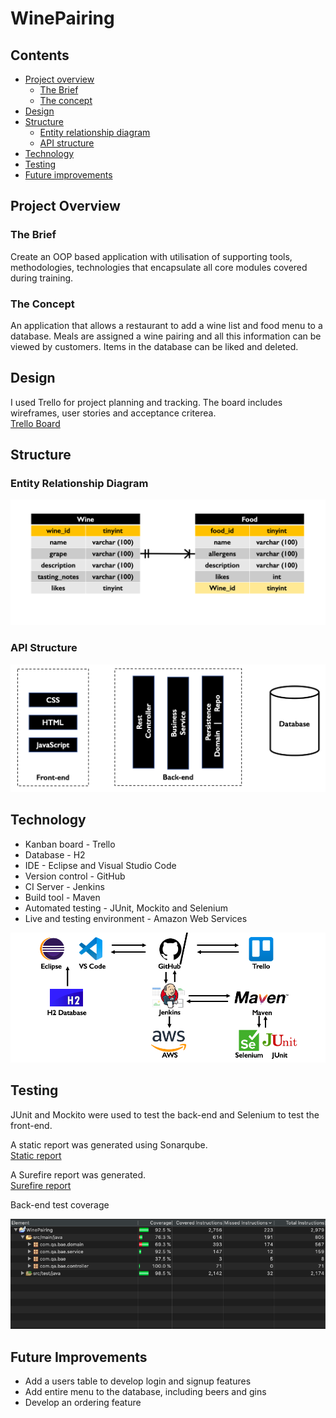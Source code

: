 # WinePairing

## Contents

* [Project overview](#overview)
    * [The Brief](#brief)
    * [The concept](#concept) 
* [Design](#design)
* [Structure](#structure)
    * [Entity relationship diagram](#ERD)
    * [API structure](#API)
* [Technology](#technology)
* [Testing](#testing)
* [Future improvements](#future)

<a name="overview"></a>
## Project Overview

<a name="brief"></a>
### The Brief

Create an OOP based application with utilisation of supporting tools, methodologies, 
technologies that encapsulate all core modules covered during training.

<a name="concept"></a>
### The Concept

An application that allows a restaurant to add a wine list and food menu to a database. Meals are assigned a wine pairing 
and all this information can be viewed by customers. Items in the database can be liked and deleted.

<a name="design"></a>
## Design

I used Trello for project planning and tracking. The board includes wireframes, user stories and acceptance criterea.  
[Trello Board](https://trello.com/b/rKU7R5e4/wine-pairing-application)

<a name="structure"></a>
## Structure

<a name="ERD"></a>
### Entity Relationship Diagram

![](https://raw.githubusercontent.com/ChloeAdcock/WinePairing/master/Documentation/ERD.png)

<a name="API"></a>
### API Structure

![](https://raw.githubusercontent.com/ChloeAdcock/WinePairing/master/Documentation/API%20structure.png)

<a name="technology"></a>
## Technology

* Kanban board - Trello
* Database - H2
* IDE - Eclipse and Visual Studio Code
* Version control - GitHub
* CI Server - Jenkins
* Build tool - Maven
* Automated testing - JUnit, Mockito and Selenium
* Live and testing environment - Amazon Web Services

![](https://raw.githubusercontent.com/ChloeAdcock/WinePairing/master/Documentation/CI%20Pipeline.png)

<a name="testing"></a>
## Testing

JUnit and Mockito were used to test the back-end and Selenium to test the front-end.  

A static report was generated using Sonarqube.    
[Static report](https://github.com/ChloeAdcock/WinePairing/blob/master/Documentation/Static%20report.png)  

A Surefire report was generated.    
[Surefire report](https://github.com/ChloeAdcock/WinePairing/blob/master/Documentation/Surefire%20Report.pdf)

Back-end test coverage

![](https://raw.githubusercontent.com/ChloeAdcock/WinePairing/master/Documentation/Coverage.png)

<a name="future"></a>
## Future Improvements

* Add a users table to develop login and signup features
* Add entire menu to the database, including beers and gins
* Develop an ordering feature
